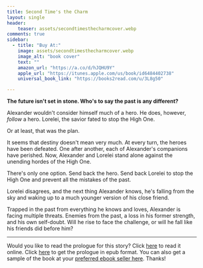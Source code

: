 ```yaml
---
title: Second Time's the Charm
layout: single
header:
    teaser: assets/secondtimesthecharmcover.webp
comments: true
sidebar:
  - title: "Buy At:"
    image: assets/secondtimesthecharmcover.webp
    image_alt: "book cover"
    text: ""
    amazon_url: "https://a.co/d/hJQHU9Y"
    apple_url: "https://itunes.apple.com/us/book/id6484402738"
    universal_book_link: "https://books2read.com/u/3L8g50"

---
```


**The future isn't set in stone. Who's to say the past is any different?**

Alexander wouldn't consider himself much of a hero. He does, however, *follow* a hero. Lorelei, the savior fated to stop the High One.

Or at least, that was the plan.

It seems that destiny doesn't mean very much. At every turn, the heroes have been defeated. One after another, each of Alexander's companions have perished. Now, Alexander and Lorelei stand alone against the unending hordes of the High One.

There's only one option. Send back the hero. Send back Lorelei to stop the High One and prevent all the mistakes of the past.

Lorelei disagrees, and the next thing Alexander knows, he's falling from the sky and waking up to a much younger version of his close friend.

Trapped in the past from everything he knows and loves, Alexander is facing multiple threats. Enemies from the past, a loss in his former strength, and his own self-doubt. Will he rise to face the challenge, or will he fall like his friends did before him?

---

Would you like to read the prologue for this story? Click [here](/samples/secondtimesthecharmprologue) to read it online. Click [here](/assets/secondtimesthecharmprologue.epub) to get the prologue in epub format. You can also get a sample of the book at your [preferred ebook seller here](https://books2read.com/u/3L8g50). Thanks!